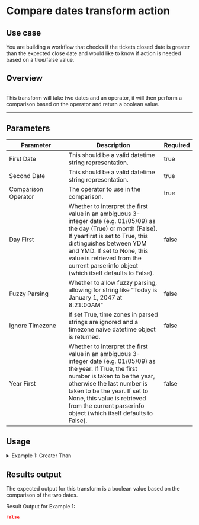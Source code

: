 # Compare dates transform action

## Use case

You are building a workflow that checks if the tickets closed date is greater than the expected close date and would like to know if action is needed based on a true/false value.

## Overview

<figure><img src="../../../../.gitbook/assets/Screenshot 2025-04-04 at 3.12.19 PM (1).png" alt=""><figcaption></figcaption></figure>

This transform will take two dates and an operator, it will then perform a comparison based on the operator and return a boolean value.

***

## Parameters

<table><thead><tr><th width="217">Parameter</th><th width="417.3333333333333">Description</th><th data-type="checkbox">Required</th></tr></thead><tbody><tr><td>First Date</td><td>This should be a valid datetime string representation.</td><td>true</td></tr><tr><td>Second Date</td><td>This should be a valid datetime string representation.</td><td>true</td></tr><tr><td>Comparison Operator</td><td>The operator to use in the comparison.</td><td>true</td></tr><tr><td>Day First</td><td>Whether to interpret the first value in an ambiguous 3-integer date (e.g. 01/05/09) as the day (True) or month (False). If yearfirst is set to True, this distinguishes between YDM and YMD. If set to None, this value is retrieved from the current parserinfo object (which itself defaults to False).</td><td>false</td></tr><tr><td>Fuzzy Parsing</td><td>Whether to allow fuzzy parsing, allowing for string like "Today is January 1, 2047 at 8:21:00AM"</td><td>false</td></tr><tr><td>Ignore Timezone</td><td>If set True, time zones in parsed strings are ignored and a timezone naive datetime object is returned.</td><td>false</td></tr><tr><td>Year First</td><td>Whether to interpret the first value in an ambiguous 3-integer date (e.g. 01/05/09) as the year. If True, the first number is taken to be the year, otherwise the last number is taken to be the year. If set to None, this value is retrieved from the current parserinfo object (which itself defaults to False).</td><td>false</td></tr></tbody></table>

## Usage

<details>

<summary>Example 1: Greater Than</summary>

Inputs:**First Date:** 2025-03-13T04:00:00.000Z**Second Date:** 2025-03-14T04:00:00.000Z**Comparison Operator:** >**Day First:** None**Fuzzy Parsing:** True**Ignore Timezone:** False**Year First:** None

</details>

## Results output

The expected output for this transform is a boolean value based on the comparison of the two dates.

Result Output for Example 1:

```json
False
```

